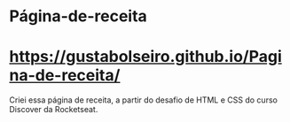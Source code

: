 # Página-de-receita
# https://gustabolseiro.github.io/Pagina-de-receita/
Criei essa página de receita, a partir do desafio de HTML e CSS do curso Discover da Rocketseat.
